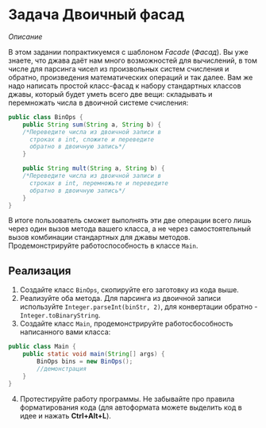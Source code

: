 # Задача Двоичный фасад

*Описание*

В этом задании попрактикуемся с шаблоном *Facade* (*Фасад*). Вы уже знаете, что джава даёт нам много возможностей для
вычислений, в том числе для парсинга чисел из произвольных систем счисления и обратно, произведения математических
операций и так далее. Вам же надо написать простой класс-фасад к набору стандартных классов джавы, который будет уметь
всего две вещи: складывать и перемножать числа в двоичной системе счисления:

```java
public class BinOps {
    public String sum(String a, String b) {
    /*Переведите числа из двоичной записи в
      строках в int, сложите и переведите
      обратно в двоичную запись*/
    }

    public String mult(String a, String b) {
    /*Переведите числа из двоичной записи в
      строках в int, перемножьте и переведите
      обратно в двоичную запись*/
    }
}
```

В итоге пользователь сможет выполнять эти две операции всего лишь через один вызов метода вашего класса, а не через
самостоятельный вызов комбинации стандартных для джавы методов. Продемонстрируйте работоспособность в классе `Main`.

## Реализация

1. Создайте класс `BinOps`, скопируйте его заготовку из кода выше.
2. Реализуйте оба метода. Для парсинга из двоичной записи используйте `Integer.parseInt(binStr, 2)`, для конвертации
   обратно - `Integer.toBinaryString`.
3. Создайте класс `Main`, продемонстрируйте работосбособность написанного вами класса:

```java
public class Main {
    public static void main(String[] args) {
        BinOps bins = new BinOps();
        //демонстрация
    }
}
```

4. Протестируйте работу программы. Не забывайте про правила форматирования кода (для автоформата можете выделить код в
   идее и нажать **Ctrl+Alt+L**).
